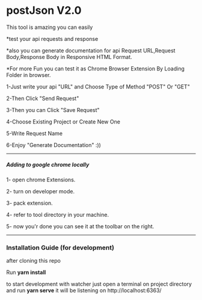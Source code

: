 # postJson V2.0
This tool is amazing you can easily 

*test your api requests and response 

*also you can generate documentation for api Request URL,Request Body,Response Body in Responsive HTML Format. 

*For more Fun you can test it as Chrome Browser Extension By Loading Folder in browser.

1-Just write your api "URL" and Choose Type of Method "POST" Or  "GET" 

2-Then Click "Send Request" 

3-Then you can Click "Save Request" 

4-Choose Existing Project or Create New One

5-Write Request Name 

6-Enjoy "Generate Documentation" :))

   -------------------------------------------------------------------------------------
##### Adding to google chrome locally

1- open chrome Extensions.

2- turn on developer mode.

3- pack extension.

4- refer to tool directory in your machine.

5- now you'r done you can see it at the toolbar on the right.


   -------------------------------------------------------------------------------------
### Installation Guide (for development)

after cloning this repo

Run **yarn install**

to start development with watcher just open a terminal on project directory and run **yarn serve** it will be listening on http://localhost:6363/

